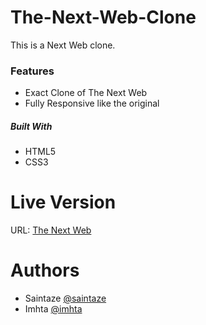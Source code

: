 # The-Next-Web-Clone
This is a Next Web clone.

### Features
+ Exact Clone of The Next Web 
+ Fully Responsive like the original

##### Built With
+ HTML5
+ CSS3

# Live Version
URL: [The Next Web](https://the-next-web-clone.imhta.now.sh)

# Authors
+ Saintaze [@saintaze](https://github.com/saintaze/)
+ Imhta [@imhta](https://github.com/imhta)



